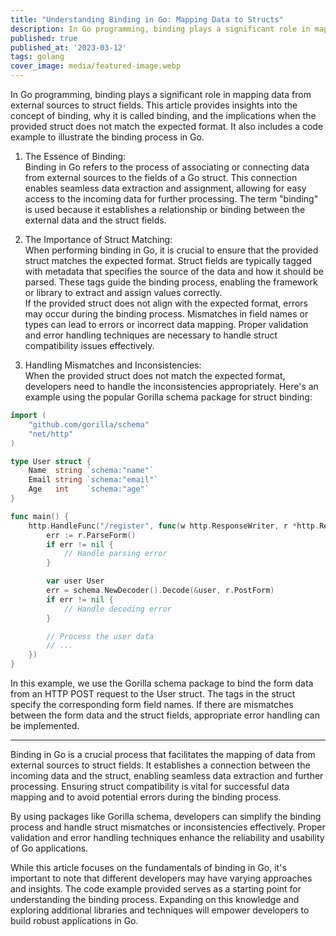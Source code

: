 ```yaml
---
title: "Understanding Binding in Go: Mapping Data to Structs"
description: In Go programming, binding plays a significant role in mapping data from external sources to struct fields
published: true
published_at: '2023-03-12'
tags: golang
cover_image: media/featured-image.webp
---
```


In Go programming, binding plays a significant role in mapping data from external sources to struct fields. This article provides insights into the concept of binding, why it is called binding, and the implications when the provided struct does not match the expected format. It also includes a code example to illustrate the binding process in Go.

1. The Essence of Binding:<br />
Binding in Go refers to the process of associating or connecting data from external sources to the fields of a Go struct. This connection enables seamless data extraction and assignment, allowing for easy access to the incoming data for further processing. The term "binding" is used because it establishes a relationship or binding between the external data and the struct fields.

2. The Importance of Struct Matching:<br />
When performing binding in Go, it is crucial to ensure that the provided struct matches the expected format. Struct fields are typically tagged with metadata that specifies the source of the data and how it should be parsed. These tags guide the binding process, enabling the framework or library to extract and assign values correctly.<br />
If the provided struct does not align with the expected format, errors may occur during the binding process. Mismatches in field names or types can lead to errors or incorrect data mapping. Proper validation and error handling techniques are necessary to handle struct compatibility issues effectively.

3. Handling Mismatches and Inconsistencies:<br />
When the provided struct does not match the expected format, developers need to handle the inconsistencies appropriately. Here's an example using the popular Gorilla schema package for struct binding:
```go
import (
	"github.com/gorilla/schema"
	"net/http"
)

type User struct {
	Name  string `schema:"name"`
	Email string `schema:"email"`
	Age   int    `schema:"age"`
}

func main() {
	http.HandleFunc("/register", func(w http.ResponseWriter, r *http.Request) {
		err := r.ParseForm()
		if err != nil {
			// Handle parsing error
		}

		var user User
		err = schema.NewDecoder().Decode(&user, r.PostForm)
		if err != nil {
			// Handle decoding error
		}

		// Process the user data
		// ...
	})
}
```
In this example, we use the Gorilla schema package to bind the form data from an HTTP POST request to the User struct. The tags in the struct specify the corresponding form field names. If there are mismatches between the form data and the struct fields, appropriate error handling can be implemented.

---

Binding in Go is a crucial process that facilitates the mapping of data from external sources to struct fields. It establishes a connection between the incoming data and the struct, enabling seamless data extraction and further processing. Ensuring struct compatibility is vital for successful data mapping and to avoid potential errors during the binding process.

By using packages like Gorilla schema, developers can simplify the binding process and handle struct mismatches or inconsistencies effectively. Proper validation and error handling techniques enhance the reliability and usability of Go applications.

While this article focuses on the fundamentals of binding in Go, it's important to note that different developers may have varying approaches and insights. The code example provided serves as a starting point for understanding the binding process. Expanding on this knowledge and exploring additional libraries and techniques will empower developers to build robust applications in Go.